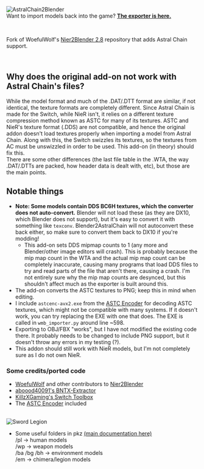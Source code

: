 ![AstralChain2Blender](https://user-images.githubusercontent.com/31020729/113838468-a31b2400-9743-11eb-854a-b348fadf3963.png)
<br>
Want to import models back into the game? **[The exporter is here.](https://github.com/cabalex/Blender2NieR)**

<br>

Fork of WoefulWolf's [Nier2Blender 2.8](https://github.com/WoefulWolf/NieR2Blender_2_8) repository that adds Astral Chain support.

<br>

## Why does the original add-on not work with Astral Chain's files?
While the model format and much of the .DAT/.DTT format are similar, if not identical, the texture formats are completely different. Since Astral Chain is made for the Switch, while NieR isn't, it relies on a different texture compression method known as ASTC for many of its textures. ASTC and NieR's texture format (.DDS) are not compatible, and hence the original addon doesn't load textures properly when importing a model from Astral Chain. Along with this, the Switch swizzles its textures, so the textures from AC must be unswizzled in order to be used. This add-on (in theory) should fix this.
<br>
There are some other differences (the last file table in the .WTA, the way .DAT/.DTTs are packed, how header data is dealt with, etc), but those are the main points.
<br>


## Notable things
* **Note: Some models contain DDS BC6H textures, which the converter does not auto-convert.** Blender will not load these (as they are DX10, which Blender does not support), but it's easy to convert it with something like `texconv`. Blender2AstralChain will not autoconvert these back either, so make sure to convert them back to DX10 if you're modding!
  * This add-on sets DDS mipmap counts to 1 (any more and Blender/other image editors will crash). This is probably because the mip map count in the WTA and the actual mip map count can be completely inaccurate, causing many programs that load DDS files to try and read parts of the file that aren't there, causing a crash. I'm not entirely sure why the mip map counts are desynced, but this shouldn't affect much as the exporter is built around this.
* The add-on converts the ASTC textures to PNG; keep this in mind when editing.
* I include `astcenc-avx2.exe` from the [ASTC Encoder](https://github.com/ARM-software/astc-encoder) for decoding ASTC textures, which might not be compatible with many systems. If it doesn't work, you can try replacing the EXE with one that does. The EXE is called in `wmb_importer.py` around line ~598.
* Exporting to OBJ/FBX "works", but I have not modified the existing code there. It probably needs to be changed to include PNG support, but it doesn't throw any errors in my testing (?).
* This addon should still work with NieR models, but I'm not completely sure as I do not own NieR.

### Some credits/ported code
* [WoefulWolf](https://github.com/WoefulWolf) and other contributors to [Nier2Blender](https://github.com/WoefulWolf/NieR2Blender_2_8)
* [aboood40091's BNTX-Extractor](https://github.com/aboood40091/BNTX-Extractor)
* [KillzXGaming's Switch Toolbox](https://github.com/KillzXGaming/Switch-Toolbox)
* The [ASTC Encoder](https://github.com/ARM-software/astc-encoder) included

<br>![Sword Legion](https://user-images.githubusercontent.com/31020729/113498031-19a6f000-94be-11eb-9092-45f519d64c57.png)

* Some useful folders in pkz [(main documentation here)](https://docs.google.com/spreadsheets/d/1qTOnFUdTfPtXfizpqoj2IbcLhTCJWRiF9MI3N8wiP3U/edit?usp=sharing)<br>
    /pl -> human models<br>
    /wp -> weapon models<br>
    /ba /bg /bh -> environment models<br>
    /em -> chimera/legion models<br>
